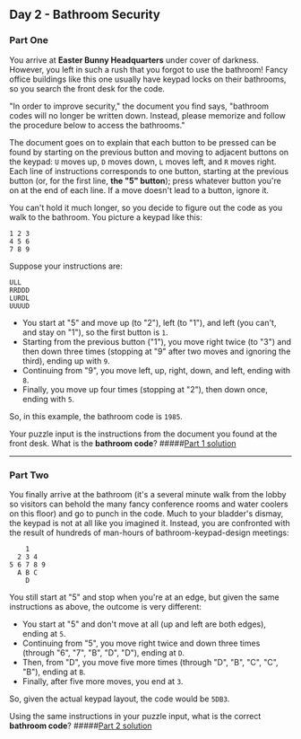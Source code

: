 ## Day 2 - Bathroom Security
### Part One

You arrive at **Easter Bunny Headquarters** under cover of darkness. However, you left in such
a rush that you forgot to use the bathroom! Fancy office buildings like this one usually have
keypad locks on their bathrooms, so you search the front desk for the code.

"In order to improve security," the document you find says, "bathroom codes will no longer be
written down. Instead, please memorize and follow the procedure below to access the bathrooms."

The document goes on to explain that each button to be pressed can be found by starting on the 
previous button and moving to adjacent buttons on the keypad: `U` moves up, `D` moves down,
`L` moves left, and `R` moves right. Each line of instructions corresponds to one button,
starting at the previous button (or, for the first line, **the "5" button**); press whatever
button you're on at the end of each line. If a move doesn't lead to a button, ignore it.

You can't hold it much longer, so you decide to figure out the code as you walk to the bathroom.
You picture a keypad like this:

```
1 2 3
4 5 6
7 8 9
```

Suppose your instructions are:

```
ULL
RRDDD
LURDL
UUUUD
```

 * You start at "5" and move up (to "2"), left (to "1"), and left (you can't, and stay on "1"),
    so the first button is `1`.
 * Starting from the previous button ("1"), you move right twice (to "3") and then down three
    times (stopping at "9" after two moves and ignoring the third), ending up with `9`.
 * Continuing from "9", you move left, up, right, down, and left, ending with `8`.
 * Finally, you move up four times (stopping at "2"), then down once, ending with `5`.
    
So, in this example, the bathroom code is `1985`.

Your puzzle input is the instructions from the document you found at the front desk.
What is the **bathroom code**?
#####[Part 1 solution][1]

---

### Part Two

You finally arrive at the bathroom (it's a several minute walk from the lobby so visitors
can behold the many fancy conference rooms and water coolers on this floor) and go to punch
in the code. Much to your bladder's dismay, the keypad is not at all like you imagined it.
Instead, you are confronted with the result of hundreds of man-hours of bathroom-keypad-design
meetings:

```
    1
  2 3 4
5 6 7 8 9
  A B C
    D
```

You still start at "5" and stop when you're at an edge, but given the same instructions as above,
the outcome is very different:

 * You start at "5" and don't move at all (up and left are both edges), ending at `5`.
 * Continuing from "5", you move right twice and down three times (through "6", "7", "B", "D", "D"),
    ending at `D`.
 * Then, from "D", you move five more times (through "D", "B", "C", "C", "B"), ending at `B`.
 * Finally, after five more moves, you end at `3`.

So, given the actual keypad layout, the code would be `5DB3`.

Using the same instructions in your puzzle input, what is the correct **bathroom code**?
#####[Part 2 solution][2]


[1]: part_1.py
[2]: part_2.py
